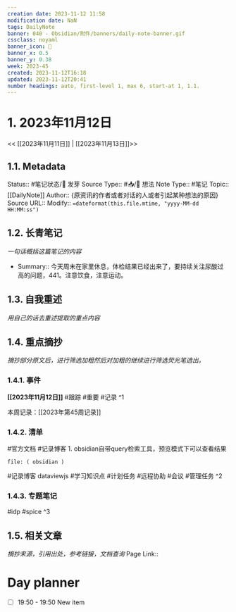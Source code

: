 ```yaml
---
creation date: 2023-11-12 11:58
modification date: NaN
tags: DailyNote
banner: 040 - Obsidian/附件/banners/daily-note-banner.gif
cssclass: noyaml
banner_icon: 💌
banner_x: 0.5
banner_y: 0.38
week: 2023-45
created: 2023-11-12T16:18
updated: 2023-11-12T20:41
number headings: auto, first-level 1, max 6, start-at 1, 1.1.
---
```


# 1. 2023年11月12日

<< [[2023年11月11日]] | [[2023年11月13日]]>>

## 1.1. Metadata

Status:: #笔记状态/🌱 发芽
Source Type:: #📥/💭 想法 
Note Type:: #笔记
Topic:: [[DailyNote]]
Author:: {原资讯的作者或者对话的人或者引起某种想法的原因}
Source URL::
Modify:: `=dateformat(this.file.mtime, "yyyy-MM-dd HH:MM:ss")`

## 1.2. 长青笔记

_一句话概括这篇笔记的内容_

- Summary:: 今天周末在家里休息，体检结果已经出来了，要持续关注尿酸过高的问题，441。注意饮食，注意运动。

## 1.3. 自我重述

_用自己的话去重述提取的重点内容_

## 1.4. 重点摘抄

_摘抄部分原文后，进行筛选加粗然后对加粗的继续进行筛选荧光笔选出。_

### 1.4.1. 事件

**[[2023年11月12日]]** #跟踪 #重要 #记录
^1

本周记录：[[2023年第45周记录]]

### 1.4.2. 清单

#官方文档 
#记录博客 1. obsidian自带query检索工具，预览模式下可以查看结果
```query
file: ( obsidian )
```
#记录博客 dataviewjs
#学习知识点 #计划任务 #远程协助 #会议 #管理任务
^2

### 1.4.3. 专题笔记

#idp
#spice
^3

## 1.5. 相关文章

_摘抄来源，引用出处，参考链接，文档查询_
Page Link::


# Day planner

- [ ] 19:50 - 19:50 New item